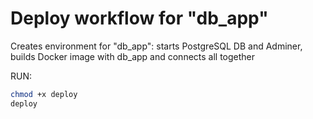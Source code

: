 # Deploy workflow for "db_app"

Creates environment for "db_app": starts PostgreSQL DB and Adminer, 
builds Docker image with db_app and connects all together

RUN:
```bash
chmod +x deploy
deploy
```